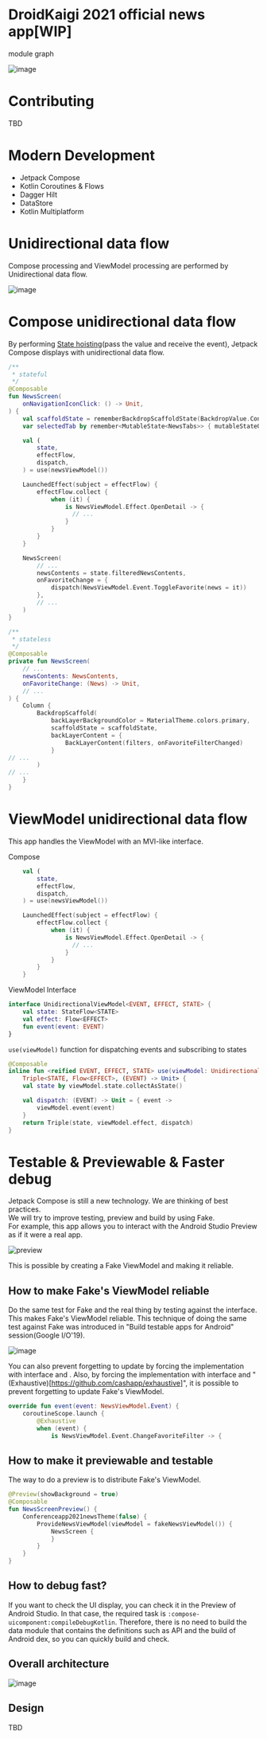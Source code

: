 # DroidKaigi 2021 official news app[WIP]

module graph

![image](https://user-images.githubusercontent.com/1386930/102029518-0f1ef880-3df2-11eb-91cc-c52adfbbde3e.png)

# Contributing
TBD

# Modern Development

* Jetpack Compose
* Kotlin Coroutines & Flows
* Dagger Hilt
* DataStore
* Kotlin Multiplatform

# Unidirectional data flow

Compose processing and ViewModel processing are performed by Unidirectional data flow.

![image](https://user-images.githubusercontent.com/1386930/103167463-a4000800-486e-11eb-87dd-29cbac2deafd.png)

# Compose unidirectional data flow

By performing [State hoisting](https://developer.android.com/jetpack/compose/state)(pass the value and receive the event), Jetpack Compose displays with unidirectional data flow.

```kotlin
/**
 * stateful
 */
@Composable
fun NewsScreen(
    onNavigationIconClick: () -> Unit,
) {
    val scaffoldState = rememberBackdropScaffoldState(BackdropValue.Concealed)
    var selectedTab by remember<MutableState<NewsTabs>> { mutableStateOf(NewsTabs.Home) }

    val (
        state,
        effectFlow,
        dispatch,
    ) = use(newsViewModel())

    LaunchedEffect(subject = effectFlow) {
        effectFlow.collect {
            when (it) {
                is NewsViewModel.Effect.OpenDetail -> {
                  // ...
                }
            }
        }
    }

    NewsScreen(
        // ...
        newsContents = state.filteredNewsContents,
        onFavoriteChange = {
            dispatch(NewsViewModel.Event.ToggleFavorite(news = it))
        },
        // ...
    )
}

/**
 * stateless
 */
@Composable
private fun NewsScreen(
    // ...
    newsContents: NewsContents,
    onFavoriteChange: (News) -> Unit,
    // ...
) {
    Column {
        BackdropScaffold(
            backLayerBackgroundColor = MaterialTheme.colors.primary,
            scaffoldState = scaffoldState,
            backLayerContent = {
                BackLayerContent(filters, onFavoriteFilterChanged)
            }
// ...
        )
// ...
    }
}
```


# ViewModel unidirectional data flow

This app handles the ViewModel with an MVI-like interface.

Compose

```kotlin
    val (
        state,
        effectFlow,
        dispatch,
    ) = use(newsViewModel())

    LaunchedEffect(subject = effectFlow) {
        effectFlow.collect {
            when (it) {
                is NewsViewModel.Effect.OpenDetail -> {
                  // ...
                }
            }
        }
    }
```

ViewModel Interface

```kotlin
interface UnidirectionalViewModel<EVENT, EFFECT, STATE> {
    val state: StateFlow<STATE>
    val effect: Flow<EFFECT>
    fun event(event: EVENT)
}
```

`use(viewModel)` function for dispatching events and subscribing to states

```kotlin
@Composable
inline fun <reified EVENT, EFFECT, STATE> use(viewModel: UnidirectionalViewModel<EVENT, EFFECT, STATE>):
    Triple<STATE, Flow<EFFECT>, (EVENT) -> Unit> {
    val state by viewModel.state.collectAsState()

    val dispatch: (EVENT) -> Unit = { event ->
        viewModel.event(event)
    }
    return Triple(state, viewModel.effect, dispatch)
}
```


# Testable & Previewable & Faster debug

Jetpack Compose is still a new technology. We are thinking of best practices.  
We will try to improve testing, preview and build by using Fake.  
For example, this app allows you to interact with the Android Studio Preview as if it were a real app.

![preview](https://user-images.githubusercontent.com/1386930/102705021-25332a00-42c6-11eb-9f6a-c675a2922b1f.gif)

This is possible by creating a Fake ViewModel and making it reliable. 

## How to make Fake's ViewModel reliable

Do the same test for Fake and the real thing by testing against the interface. This makes Fake's
 ViewModel reliable. 
This technique of doing the same test against Fake was introduced in "Build testable apps for
 Android" session(Google I/O'19).

![image](https://user-images.githubusercontent.com/1386930/102705934-51ec3f00-42d0-11eb-8da2-999534f9c15b.png)


You can also prevent forgetting to update by forcing the implementation with interface and .
Also, by forcing the implementation with interface and "(Exhaustive)[https://github.com/cashapp/exhaustive]", it is possible to prevent forgetting to update Fake's ViewModel.

```kotlin
override fun event(event: NewsViewModel.Event) {
    coroutineScope.launch {
        @Exhaustive
        when (event) {
            is NewsViewModel.Event.ChangeFavoriteFilter -> {
```

## How to make it previewable and testable

The way to do a preview is to distribute Fake's ViewModel.

```kotlin
@Preview(showBackground = true)
@Composable
fun NewsScreenPreview() {
    Conferenceapp2021newsTheme(false) {
        ProvideNewsViewModel(viewModel = fakeNewsViewModel()) {
            NewsScreen {
            }
        }
    }
}
```

## How to debug fast?

If you want to check the UI display, you can check it in the Preview of Android Studio.
In that case, the required task is `:compose-uicomponent:compileDebugKotlin`. 
Therefore, there is no need to build the data module that contains the definitions such as API and the build of Android dex, so you can quickly build and check.

## Overall architecture

![image](https://user-images.githubusercontent.com/1386930/103167973-078c3480-4873-11eb-92a2-687314175450.png)

## Design

TBD